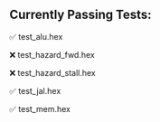 ## Currently Passing Tests:
✅ test_alu.hex

❌ test_hazard_fwd.hex

❌ test_hazard_stall.hex
 
✅ test_jal.hex
 
✅ test_mem.hex

